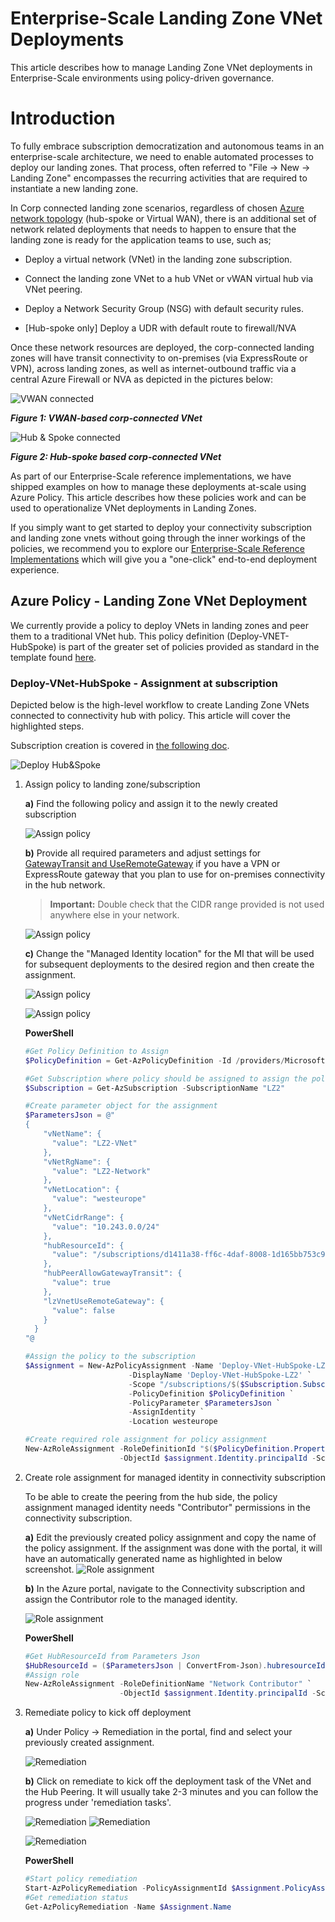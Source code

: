 
# Enterprise-Scale Landing Zone VNet Deployments

This article describes how to manage Landing Zone VNet deployments in
Enterprise-Scale environments using policy-driven governance.

# Introduction

To fully embrace subscription democratization and autonomous teams in an
enterprise-scale architecture, we need to enable automated processes to
deploy our landing zones. That process, often referred to "File -\> New
-\> Landing Zone" encompasses the recurring activities that are required
to instantiate a new landing zone.

In Corp connected landing zone scenarios, regardless of chosen [Azure network topology](https://learn.microsoft.com/azure/cloud-adoption-framework/ready/enterprise-scale/network-topology-and-connectivity#define-an-azure-network-topology)
(hub-spoke or Virtual WAN), there is an additional set of network
related deployments that needs to happen to ensure that the landing zone
is ready for the application teams to use, such as;

- Deploy a virtual network (VNet) in the landing zone subscription.

- Connect the landing zone VNet to a hub VNet or vWAN virtual hub via VNet peering.

- Deploy a Network Security Group (NSG) with default security rules.

- \[Hub-spoke only\] Deploy a UDR with default route to firewall/NVA

Once these network resources are deployed, the corp-connected landing
zones will have transit connectivity to on-premises (via ExpressRoute or
VPN), across landing zones, as well as internet-outbound traffic via a
central Azure Firewall or NVA as depicted in the pictures below:

![VWAN connected](./media/vnet_image1.png)

***Figure 1: VWAN-based corp-connected VNet***

![Hub & Spoke connected](./media/vnet_image2.png)

***Figure 2: Hub-spoke based corp-connected VNet***

As part of our Enterprise-Scale reference implementations, we have
shipped examples on how to manage these deployments at-scale using Azure
Policy. This article describes how these policies work and can be used
to operationalize VNet deployments in Landing Zones.

If you simply want to get started to deploy your connectivity
subscription and landing zone vnets without going through the inner
workings of the policies, we recommend you to explore our
[Enterprise-Scale Reference
Implementations](https://github.com/azure/enterprise-scale#deploying-enterprise-scale-architecture-in-your-own-environment)
which will give you a "one-click" end-to-end deployment experience.

## Azure Policy - Landing Zone VNet Deployment

We currently provide a policy to deploy VNets in landing zones and peer them to a traditional VNet hub. This policy definition (Deploy-VNET-HubSpoke) is part of the greater set of policies provided as standard in the template found [here](https://github.com/Azure/Enterprise-Scale/blob/main/eslzArm/managementGroupTemplates/policyDefinitions/policies.json#L878).

### Deploy-VNet-HubSpoke - Assignment at subscription

Depicted below is the high-level workflow to create Landing Zone VNets
connected to connectivity hub with policy. This article will cover the
highlighted steps.

Subscription creation is covered in [the following doc](https://github.com/Azure/Enterprise-Scale/wiki/Create-Landingzones).

![Deploy Hub&Spoke](./media/vnet_image3.png)

1. Assign policy to landing zone/subscription

    **a)**  Find the following policy and assign it to the newly created
        subscription

    ![Assign policy](./media/vnet_image4.png)

    **b)**  Provide all required parameters and adjust settings for
     [GatewayTransit and UseRemoteGateway](https://learn.microsoft.com/azure/vpn-gateway/vpn-gateway-peering-gateway-transit#:~:text=In%20the%20Azure%20portal%2C%20navigate,Peerings%2C%20then%20select%20%2B%20Add.&text=Verify%20the%20subscription%20is%20correct,the%20Hub%2DRM%20virtual%20network.)
     if you have a VPN or ExpressRoute gateway that you plan to use for
     on-premises connectivity in the hub network.

    > **Important:** Double check that the CIDR range provided is not used
    > anywhere else in your network.

    ![Assign policy](./media/vnet_image5.png)

    **c)**  Change the "Managed Identity location" for the MI that will be used
        for subsequent deployments to the desired region and then create the
        assignment.

    ![Assign policy](./media/vnet_image6.png)

    ![Assign policy](./media/vnet_image7.png)

    **PowerShell**

    ```powershell
    #Get Policy Definition to Assign
    $PolicyDefinition = Get-AzPolicyDefinition -Id /providers/Microsoft.Management/managementGroups/Corp/providers/Microsoft.Authorization/policyDefinitions/Deploy-VNET-HubSpoke

    #Get Subscription where policy should be assigned to assign the policy
    $Subscription = Get-AzSubscription -SubscriptionName "LZ2"

    #Create parameter object for the assignment
    $ParametersJson = @"
    {
        "vNetName": {
          "value": "LZ2-VNet"
        },
        "vNetRgName": {
          "value": "LZ2-Network"
        },
        "vNetLocation": {
          "value": "westeurope"
        },
        "vNetCidrRange": {
          "value": "10.243.0.0/24"
        },
        "hubResourceId": {
          "value": "/subscriptions/d1411a38-ff6c-4daf-8008-1d165bb753c9/resourceGroups/365-hub/providers/Microsoft.Network/virtualNetworks/365-hub-weu"
        },
        "hubPeerAllowGatewayTransit": {
          "value": true
        },
        "lzVnetUseRemoteGateway": {
          "value": false
        }
      }
    "@

    #Assign the policy to the subscription
    $Assignment = New-AzPolicyAssignment -Name 'Deploy-VNet-HubSpoke-LZ2' `
                           -DisplayName 'Deploy-VNet-HubSpoke-LZ2' `
                           -Scope "/subscriptions/$($Subscription.SubscriptionId)"`
                           -PolicyDefinition $PolicyDefinition `
                           -PolicyParameter $ParametersJson `
                           -AssignIdentity `
                           -Location westeurope

    #Create required role assignment for policy assignment 
    New-AzRoleAssignment -RoleDefinitionId "$($PolicyDefinition.Properties.PolicyRule.then.details.roleDefinitionIds.split("/")[-1])" `
                         -ObjectId $assignment.Identity.principalId -Scope $Assignment.Properties.Scope 
    ```

2. Create role assignment for managed identity in connectivity
    subscription

    To be able to create the peering from the hub side, the policy
    assignment managed identity needs "Contributor" permissions in the
    connectivity subscription.

    **a)** Edit the previously created policy assignment and copy the name of
    the policy assignment. If the assignment was done with the portal,
    it will have an automatically generated name as highlighted in below
    screenshot.
    ![Role assignment](./media/vnet_image8.png)

    **b)**  In the Azure portal, navigate to the Connectivity subscription and
    assign the Contributor role to the managed identity.

    ![Role assignment](./media/vnet_image9.png)

    **PowerShell**

    ```powershell
    #Get HubResourceId from Parameters Json 
    $HubResourceId = ($ParametersJson | ConvertFrom-Json).hubresourceId.value
    #Assign role 
    New-AzRoleAssignment -RoleDefinitionName "Network Contributor" `
                         -ObjectId $assignment.Identity.principalId -Scope $HubResourceId
    ```

3. Remediate policy to kick off deployment

    **a)** Under Policy -\> Remediation in the portal, find and select your
previously created assignment.

    ![Remediation](./media/vnet_image10.png)

    **b)** Click on remediate to kick off the deployment task of the VNet and
    the Hub Peering. It will usually take 2-3 minutes and you can follow the
    progress under 'remediation tasks'.

    ![Remediation](./media/vnet_image11.png)
    ![Remediation](./media/vnet_image12.png)

    ![Remediation](./media/vnet_image13.png)

    **PowerShell**

    ```powershell
    #Start policy remediation
    Start-AzPolicyRemediation -PolicyAssignmentId $Assignment.PolicyAssignmentId -Name $Assignment.Name 
    #Get remediation status
    Get-AzPolicyRemediation -Name $Assignment.Name 
    ```
